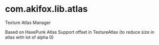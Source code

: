 # com.akifox.lib.atlas
Texture Atlas Manager

Based on HaxePunk Atlas
Support offset in TextureAtlas (to reduce size in atlas with lot of alpha 0)